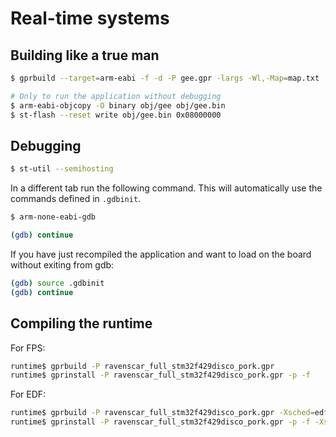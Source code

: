 # Real-time systems 

## Building like a true man

```bash
$ gprbuild --target=arm-eabi -f -d -P gee.gpr -largs -Wl,-Map=map.txt

# Only to run the application without debugging
$ arm-eabi-objcopy -O binary obj/gee obj/gee.bin
$ st-flash --reset write obj/gee.bin 0x08000000
```

## Debugging

```bash
$ st-util --semihosting
```

In a different tab run the following command. This will automatically use the commands defined in `.gdbinit`.

```bash
$ arm-none-eabi-gdb

(gdb) continue
```

If you have just recompiled the application and want to load on the board without exiting from gdb:

```bash
(gdb) source .gdbinit
(gdb) continue
```

## Compiling the runtime

For FPS:

```bash
runtime$ gprbuild -P ravenscar_full_stm32f429disco_pork.gpr
runtime$ gprinstall -P ravenscar_full_stm32f429disco_pork.gpr -p -f
```

For EDF:

```bash
runtime$ gprbuild -P ravenscar_full_stm32f429disco_pork.gpr -Xsched=edf
runtime$ gprinstall -P ravenscar_full_stm32f429disco_pork.gpr -p -f -Xsched=edf
```
